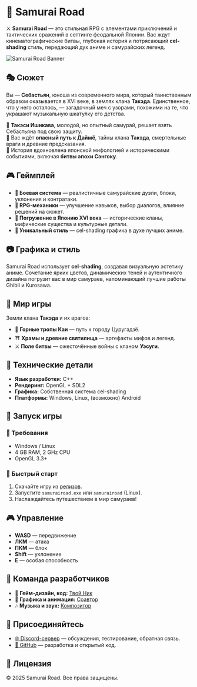 # 🏯 **Samurai Road**  

⚔ **Samurai Road** — это стильная RPG с элементами приключений и тактических сражений в сеттинге феодальной Японии. Вас ждут кинематографические битвы, глубокая история и потрясающий **cel-shading** стиль, передающий дух аниме и самурайских легенд.  

![Samurai Road Banner](https://your-image-link.com)  

## 🎭 **Сюжет**  
Вы — **Себастьян**, юноша из современного мира, который таинственным образом оказывается в XVI веке, в землях клана **Такэда**. Единственное, что у него осталось, — загадочный меч с узорами, похожими на те, что украшают музыкальную шкатулку его детства.  

🔹 **Такэси Ишикава**, молодой, но опытный самурай, решает взять Себастьяна под свою защиту.  
🔹 Вас ждёт **опасный путь к Даймё**, тайны клана **Такэда**, смертельные враги и древние предсказания.  
🔹 История вдохновлена японской мифологией и историческими событиями, включая **битвы эпохи Сэнгоку**.  

## 🎮 **Геймплей**  
- **🔹 Боевая система** — реалистичные самурайские дуэли, блоки, уклонения и контратаки.  
- **🔹 RPG-механики** — улучшение навыков, выбор диалогов, влияние решений на сюжет.  
- **🔹 Погружение в Японию XVI века** — исторические кланы, мифические существа и культурные детали.  
- **🔹 Уникальный стиль** — cel-shading графика в духе лучших аниме.  

## 📷 **Графика и стиль**  
Samurai Road использует **cel-shading**, создавая визуальную эстетику аниме. Сочетание ярких цветов, динамических теней и аутентичного дизайна погрузит вас в мир самураев, напоминающий лучшие работы Ghibli и Kurosawa.  

## 🏯 **Мир игры**  
Земли клана **Такэда** и их врагов:  
- 🌲 **Горные тропы Каи** — путь к городу Цуругадзё.  
- ⛩ **Храмы и древние святилища** — артефакты мифов и легенд.  
- ⚔ **Поле битвы** — ожесточённые войны с кланом **Уэсуги**.  

## 🔧 **Технические детали**  
- **Язык разработки:** C++  
- **Рендеринг:** OpenGL + SDL2  
- **Графика:** Собственная система cel-shading  
- **Платформы:** Windows, Linux, (возможно) Android  

## 🚀 **Запуск игры**  
### 🔧 Требования  
- Windows / Linux  
- 4 GB RAM, 2 GHz CPU  
- OpenGL 3.3+  

### 🏃 Быстрый старт  
1. Скачайте игру из [релизов](https://your-download-link.com).  
2. Запустите `samurairoad.exe` или `samurairoad` (Linux).  
3. Наслаждайтесь путешествием в мир самураев!  

## 🎮 **Управление**  
- **WASD** — передвижение  
- **ЛКМ** — атака  
- **ПКМ** — блок  
- **Shift** — уклонение  
- **E** — особая способность  

## 👥 **Команда разработчиков**  
- 👑 **Гейм-дизайн, код:** [Твой Ник](https://github.com/твой-ник)  
- 🎨 **Графика и анимация:** [Соавтор](https://github.com/соавтор)  
- 🎶 **Музыка и звук:** [Композитор](https://github.com/композитор)  

## 📢 **Присоединяйтесь**  
- [🌐 Discord-сервер](https://discord.gg/your-link) — обсуждения, тестирование, обратная связь.  
- [🐙 GitHub](https://github.com/your-project-link) — разработка и открытый код.  

## 📜 **Лицензия**  
© 2025 Samurai Road. Все права защищены.
